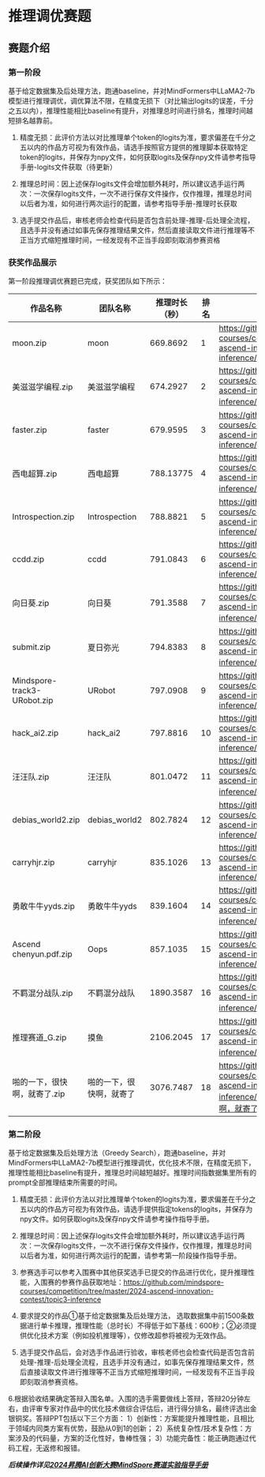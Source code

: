 # 推理调优赛题

## 赛题介绍

### 第一阶段

基于给定数据集及后处理方法，跑通baseline，并对MindFormers中LLaMA2-7b模型进行推理调优，调优算法不限，在精度无损下（对比输出logits的误差，千分之五以内），推理性能相比baseline有提升，对推理总时间进行排名，推理时间越短排名越靠前。

1. 精度无损：此评价方法以对比推理单个token的logits为准，要求偏差在千分之五以内的作品方可视为有效作品，请选手按照官方提供的推理脚本获取特定token的logits，并保存为npy文件，如何获取logits及保存npy文件请参考指导手册-logits文件获取（待更新）

2. 推理总时间：因上述保存logits文件会增加额外耗时，所以建议选手运行两次：一次保存logits文件，一次不进行保存文件操作，仅作推理，推理总时间以后者为准，如何进行两次运行的配置，请参考指导手册-推理时长获取

3. 选手提交作品后，审核老师会检查代码是否包含前处理-推理-后处理全流程，且选手并没有通过如事先保存推理结果文件，然后直接读取文件进行推理等不正当方式缩短推理时间，一经发现有不正当手段即刻取消参赛资格


### 获奖作品展示

第一阶段推理调优赛题已完成，获奖团队如下所示：

| 作品名称 | 团队名称 | 推理时长（秒） |  排名  | 作品链接 |
|-------|-------|-------|  -------| -------| 
| moon.zip         | moon       | 669.8692       | 1    | https://github.com/mindspore-courses/competition/tree/master/2024-ascend-innovation-contest/topic3-inference/first-phase/moon  |
| 美滋滋学编程.zip | 美滋滋学编程 | 674.2927       | 2     |  https://github.com/mindspore-courses/competition/tree/master/2024-ascend-innovation-contest/topic3-inference/first-phase/美滋滋学编程   |
| faster.zip       | faster     | 679.9595       | 3    |   https://github.com/mindspore-courses/competition/tree/master/2024-ascend-innovation-contest/topic3-inference/first-phase/faster  |
| 西电超算.zip     | 西电超算   | 788.13775      | 4     |  https://github.com/mindspore-courses/competition/tree/master/2024-ascend-innovation-contest/topic3-inference/first-phase/西电超算  | 
| Introspection.zip| Introspection| 788.8821       |5      |  https://github.com/mindspore-courses/competition/tree/master/2024-ascend-innovation-contest/topic3-inference/first-phase/Introspection   |
| ccdd.zip         | ccdd       | 791.0843       | 6     |  https://github.com/mindspore-courses/competition/tree/master/2024-ascend-innovation-contest/topic3-inference/first-phase/ccdd   |
| 向日葵.zip       | 向日葵     | 791.3588       | 7     | https://github.com/mindspore-courses/competition/tree/master/2024-ascend-innovation-contest/topic3-inference/first-phase/向日葵  |  
| submit.zip       | 夏日弥光   | 794.8383       | 8     |  https://github.com/mindspore-courses/competition/tree/master/2024-ascend-innovation-contest/topic3-inference/first-phase/夏日弥光   |
| Mindspore-track3-URobot.zip | URobot   | 797.0908 |  9    |  https://github.com/mindspore-courses/competition/tree/master/2024-ascend-innovation-contest/topic3-inference/first-phase/URobot  | 
| hack_ai2.zip     | hack_ai2   | 797.8816       |  10    |  https://github.com/mindspore-courses/competition/tree/master/2024-ascend-innovation-contest/topic3-inference/first-phase/hack_ai2   |
| 汪汪队.zip   | 汪汪队     | 801.0472       | 11   |  https://github.com/mindspore-courses/competition/tree/master/2024-ascend-innovation-contest/topic3-inference/first-phase/汪汪队   |
| debias_world2.zip   | debias_world2 | 802.7824    | 12       |  https://github.com/mindspore-courses/competition/tree/master/2024-ascend-innovation-contest/topic3-inference/first-phase/debias_world2   |
| carryhjr.zip                  | carryhjr     | 835.1026    | 13 |  https://github.com/mindspore-courses/competition/tree/master/2024-ascend-innovation-contest/topic3-inference/first-phase/carryhjr   |
| 勇敢牛牛yyds.zip              | 勇敢牛牛yyds | 839.1604    | 14  |  https://github.com/mindspore-courses/competition/tree/master/2024-ascend-innovation-contest/topic3-inference/first-phase/勇敢牛牛yyds   |
| Ascend chenyun.pdf.zip        | Oops         | 857.1035    | 15   |  https://github.com/mindspore-courses/competition/tree/master/2024-ascend-innovation-contest/topic3-inference/first-phase/Oops   |
| 不羁混分战队.zip              | 不羁混分战队 | 1890.3587   | 16  | https://github.com/mindspore-courses/competition/tree/master/2024-ascend-innovation-contest/topic3-inference/first-phase/不羁混分战队    |
| 推理赛道_G.zip                | 摸鱼         | 2106.2045   | 17   |  https://github.com/mindspore-courses/competition/tree/master/2024-ascend-innovation-contest/topic3-inference/first-phase/摸鱼   |
| 啪的一下，很快啊，就寄了.zip | 啪的一下，很快啊，就寄了 | 3076.7487   | 18  |  https://github.com/mindspore-courses/competition/tree/master/2024-ascend-innovation-contest/topic3-inference/first-phase/啪的一下，很快啊，就寄了 |


### 第二阶段

基于给定数据集及后处理方法（Greedy Search），跑通baseline，并对MindFormers中LLaMA2-7b模型进行推理调优，优化技术不限，在精度无损下，推理性能相比baseline有提升，推理总时间越短越好。推理时间指数据集里所有的prompt全部推理结束所需要的时间。
1. 精度无损：此评价方法以对比推理单个token的logits为准，要求偏差在千分之五以内的作品方可视为有效作品，请选手提供指定tokens的logits，并保存为npy文件。如何获取logits及保存npy文件请参考操作指导手册。

2. 推理总时间：因上述保存logits文件会增加额外耗时，所以建议选手运行两次：一次保存logits文件，一次不进行保存文件操作，仅作推理，推理总时间以后者为准，如何进行两次运行的配置，请参考第一阶段操作指导手册。

3. 参赛选手可以参考入围赛中其他获奖选手已提交的作品进行优化，提升推理性能，入围赛的参赛作品获取地址：https://github.com/mindspore-courses/competition/tree/master/2024-ascend-innovation-contest/topic3-inference

4. 要求提交的作品①基于给定数据集及后处理方法， 选取数据集中前1500条数据进行单卡推理，推理性能（总时长）不得低于如下基线：600秒；②必须提供优化技术方案（例如投机推理等），仅修改超参将被视为无效作品。

5. 选手提交作品后，会对选手作品进行验收，审核老师也会检查代码是否包含前处理-推理-后处理全流程，且选手并没有通过，如事先保存推理结果文件，然后直接读取文件进行推理等不正当方式缩短推理时间，一经发现有不正当手段即刻取消参赛资格。

6.根据验收结果确定答辩入围名单。入围的选手需要做线上答辩，答辩20分钟左右，由评审专家对作品中的优化技术做综合评估后，进行得分排名，最终评选出金银铜奖。答辩PPT包括以下三个方面：
1）创新性：方案能提升推理性能，且相比于领域内同类方案有优势，鼓励从0到1的创新；
2）系统复杂性/技术复杂性：方案涉及的代码量，方案的泛化性好，鲁棒性强；
3）功能完备性：能正确跑通过代码工程，无返修和报错。


***后续操作详见[2024昇腾AI创新大赛MindSpore赛道实验指导手册](../2024昇腾AI创新大赛MindSpore赛道实验指导手册.pdf)***

